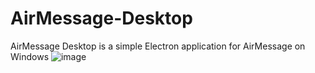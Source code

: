 # AirMessage-Desktop
AirMessage Desktop is a simple Electron application for AirMessage on Windows
![image](https://github.com/ItZFerret/AirMessage-Desktop/assets/122138207/165c5598-3bfd-4bad-ba76-97e0fa7e0361)
